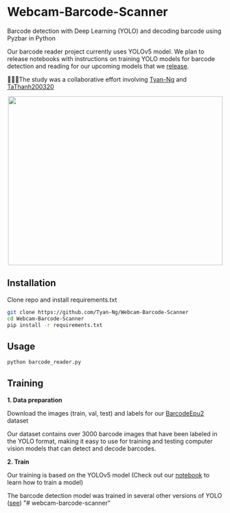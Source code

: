 # Webcam-Barcode-Scanner
Barcode detection with Deep Learning (YOLO) and decoding barcode using Pyzbar in Python

Our barcode reader project currently uses YOLOv5 model. We plan to release notebooks with instructions on training YOLO models for barcode detection and reading for our upcoming models that we [release](https://github.com/Tyan-Ng/Webcam-Barcode-Scanner/releases/tag/Barcode-detection-models).

🚀🚀🚀The study was a collaborative effort involving [Tyan-Ng](https://github.com/Tyan-Ng) and [TaThanh200320](https://github.com/TaThanh200320)

<p align="center">
<img src="https://github.com/Tyan-Ng/Webcam-Barcode-Scanner/blob/main/barcode_reader.png" width="500" height="394" />
</p>

## Installation
Clone repo and install requirements.txt
```bash
git clone https://github.com/Tyan-Ng/Webcam-Barcode-Scanner
cd Webcam-Barcode-Scanner
pip install -r requirements.txt
```

## Usage
```bash
python barcode_reader.py
```

## Training
**1. Data preparation**

Download the images (train, val, test) and labels for our [BarcodeEpu2](https://doi.org/10.5281/zenodo.7465864) dataset

Our dataset contains over 3000 barcode images that have been labeled in the YOLO format, making it easy to use for training and testing computer vision models that can detect and decode barcodes.

**2. Train**

Our training is based on the YOLOv5 model (Check out our [notebook](https://github.com/Tyan-Ng/Webcam-Barcode-Scanner/blob/main/train.ipynb) to learn how to train a model)

The barcode detection model was trained in several other versions of YOLO ([see](https://github.com/Tyan-Ng/Webcam-Barcode-Scanner/releases/tag/Barcode-detection-models))
"# webcam-barcode-scanner" 

